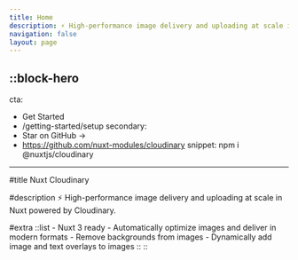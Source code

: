 ```yaml
---
title: Home
description: ⚡️ High-performance image delivery and uploading at scale in Nuxt powered by Cloudinary.
navigation: false
layout: page
---
```


::block-hero
---
cta:
  - Get Started
  - /getting-started/setup
secondary:
  - Star on GitHub →
  - https://github.com/nuxt-modules/cloudinary
snippet: npm i @nuxtjs/cloudinary
---

#title
Nuxt Cloudinary

#description
⚡️ High-performance image delivery and uploading at scale in Nuxt powered by Cloudinary.

#extra
  ::list
    - Nuxt 3 ready
    - Automatically optimize images and deliver in modern formats
    - Remove backgrounds from images
    - Dynamically add image and text overlays to images
  ::
::
